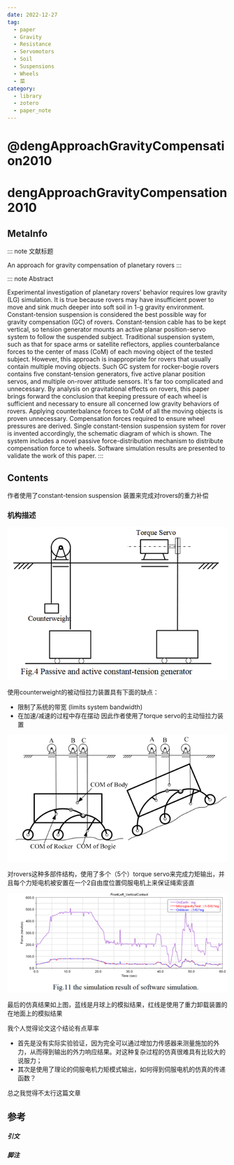 ```yaml
---
date: 2022-12-27
tag:
  - paper
  - Gravity
  - Resistance
  - Servomotors
  - Soil
  - Suspensions
  - Wheels
  - 菜
category:
  - library
  - zotero
  - paper_note
---
```


# @dengApproachGravityCompensation2010


# dengApproachGravityCompensation2010

## MetaInfo

::: note 文献标题

 An approach for gravity compensation of planetary rovers
:::

::: note Abstract

Experimental investigation of planetary rovers' behavior requires low gravity (LG) simulation. It is true because rovers may have insufficient power to move and sink much deeper into soft soil in 1-g gravity environment. Constant-tension suspension is considered the best possible way for gravity compensation (GC) of rovers. Constant-tension cable has to be kept vertical, so tension generator mounts an active planar position-servo system to follow the suspended subject. Traditional suspension system, such as that for space arms or satellite reflectors, applies counterbalance forces to the center of mass (CoM) of each moving object of the tested subject. However, this approach is inappropriate for rovers that usually contain multiple moving objects. Such GC system for rocker-bogie rovers contains five constant-tension generators, five active planar position servos, and multiple on-rover attitude sensors. It's far too complicated and unnecessary. By analysis on gravitational effects on rovers, this paper brings forward the conclusion that keeping pressure of each wheel is sufficient and necessary to ensure all concerned low gravity behaviors of rovers. Applying counterbalance forces to CoM of all the moving objects is proven unnecessary. Compensation forces required to ensure wheel pressures are derived. Single constant-tension suspension system for rover is invented accordingly, the schematic diagram of which is shown. The system includes a novel passive force-distribution mechanism to distribute compensation force to wheels. Software simulation results are presented to validate the work of this paper.
:::


## Contents


作者使用了constant-tension suspension 装置来完成对rovers的重力补偿

### 机构描述

![Pasted image 20221227150112](./assets/Pasted-image-20221227150112.png)

使用counterweight的被动恒拉力装置具有下面的缺点：
- 限制了系统的带宽 (limits system bandwidth)
- 在加速/减速的过程中存在摆动
因此作者使用了torque servo的主动恒拉力装置

![Pasted image 20221227150422](./assets/Pasted-image-20221227150422.png)

对rovers这种多部件结构，使用了多个（5个）torque servo来完成力矩输出，并且每个力矩电机被安置在一个2自由度位置伺服电机上来保证绳索竖直

![Pasted image 20221227150628](./assets/Pasted-image-20221227150628.png)

最后的仿真结果如上图，蓝线是月球上的模拟结果，红线是使用了重力卸载装置的在地面上的模拟结果

我个人觉得论文这个结论有点草率
- 首先是没有实际实验验证，因为完全可以通过增加力传感器来测量施加的外力，从而得到输出的外力响应结果。对这种复杂过程的仿真很难具有比较大的说服力；
- 其次是使用了理论的伺服电机力矩模式输出，如何得到伺服电机的仿真的传递函数？

总之我觉得不太行这篇文章

## 参考

##### 引文



##### 脚注
